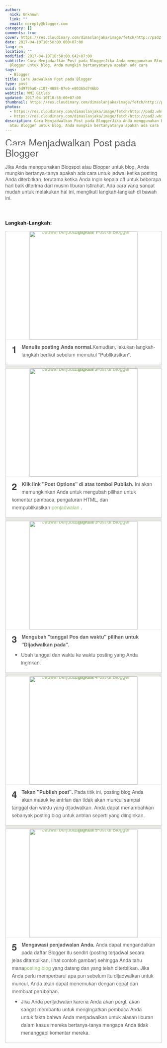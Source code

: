```yaml
---
author:
  nick: Unknown
  link: ""
  email: noreply@blogger.com
category: []
comments: true
cover: https://res.cloudinary.com/dimaslanjaka/image/fetch/http://pad2.whstatic.com/images/thumb/e/ee/Schedule-a-Post-on-Blogger-Step-1.jpg/v3-460px-Schedule-a-Post-on-Blogger-Step-1.jpg.webp
date: 2017-04-10T10:58:00.000+07:00
lang: en
location: ""
modified: 2017-04-10T10:58:00.642+07:00
subtitle: Cara Menjadwalkan Post pada BloggerJika Anda menggunakan Blogspot atau
  Blogger untuk blog, Anda mungkin bertanyatanya apakah ada cara
tags:
  - Blogger
title: Cara Jadwalkan Post pada Blogger
type: post
uuid: 6d9795a0-c187-4888-87e6-e00365d746bb
webtitle: WMI Gitlab
updated: 2017-04-10T10:58:00+07:00
thumbnail: https://res.cloudinary.com/dimaslanjaka/image/fetch/http://pad2.whstatic.com/images/thumb/e/ee/Schedule-a-Post-on-Blogger-Step-1.jpg/v3-460px-Schedule-a-Post-on-Blogger-Step-1.jpg.webp
photos:
  - https://res.cloudinary.com/dimaslanjaka/image/fetch/http://pad2.whstatic.com/images/thumb/e/ee/Schedule-a-Post-on-Blogger-Step-1.jpg/v3-460px-Schedule-a-Post-on-Blogger-Step-1.jpg.webp
  - https://res.cloudinary.com/dimaslanjaka/image/fetch/http://pad2.whstatic.com/images/thumb/e/ee/Schedule-a-Post-on-Blogger-Step-1.jpg/v3-460px-Schedule-a-Post-on-Blogger-Step-1.jpg.webp
description: Cara Menjadwalkan Post pada BloggerJika Anda menggunakan Blogspot
  atau Blogger untuk blog, Anda mungkin bertanyatanya apakah ada cara
---
```


<div dir="ltr" style="text-align: left;" trbidi="on"><span style="color: #606060; font-family: &quot;helvetica neue&quot; , &quot;helvetica&quot; , &quot;nimbus sans l&quot; , &quot;arial&quot; , &quot;liberation sans&quot; , sans-serif;"><span style="background-color: white; font-size: 31.0779628753662px; line-height: 33.0779647827148px;">Cara Menjadwalkan Post pada Blogger</span></span><br><span class="notranslate" style="background-color: white; border: 0px; color: #606060; font-family: &quot;helvetica neue&quot; , &quot;helvetica&quot; , &quot;nimbus sans l&quot; , &quot;arial&quot; , &quot;liberation sans&quot; , sans-serif; font-size: 16px; font-stretch: inherit; line-height: 20px; margin: 0px; padding: 0px; vertical-align: baseline;"><span class="notranslate" style="border: 0px; font-size: 16px; font-stretch: inherit; line-height: 20px; margin: 0px; padding: 0px; vertical-align: baseline;"><br></span></span><span class="notranslate" style="background-color: white; border: 0px; color: #606060; font-family: &quot;helvetica neue&quot; , &quot;helvetica&quot; , &quot;nimbus sans l&quot; , &quot;arial&quot; , &quot;liberation sans&quot; , sans-serif; font-size: 16px; font-stretch: inherit; line-height: 20px; margin: 0px; padding: 0px; vertical-align: baseline;">Jika Anda menggunakan Blogspot atau Blogger untuk blog, Anda mungkin bertanya-tanya apakah ada cara untuk jadwal ketika posting Anda diterbitkan, terutama ketika Anda ingin kepala off untuk beberapa hari baik diterima dari musim liburan istirahat.&nbsp;</span><span style="background-color: white; color: #606060; font-family: &quot;helvetica neue&quot; , &quot;helvetica&quot; , &quot;nimbus sans l&quot; , &quot;arial&quot; , &quot;liberation sans&quot; , sans-serif; font-size: 16px; line-height: 20px;"></span><span class="notranslate" style="background-color: white; border: 0px; color: #606060; font-family: &quot;helvetica neue&quot; , &quot;helvetica&quot; , &quot;nimbus sans l&quot; , &quot;arial&quot; , &quot;liberation sans&quot; , sans-serif; font-size: 16px; font-stretch: inherit; line-height: 20px; margin: 0px; padding: 0px; vertical-align: baseline;">Ada cara yang sangat mudah untuk melakukan hal ini, mengikuti langkah-langkah di bawah ini.</span><br><span class="notranslate" style="background-color: white; border: 0px; color: #606060; font-family: &quot;helvetica neue&quot; , &quot;helvetica&quot; , &quot;nimbus sans l&quot; , &quot;arial&quot; , &quot;liberation sans&quot; , sans-serif; font-size: 16px; font-stretch: inherit; line-height: 20px; margin: 0px; padding: 0px; vertical-align: baseline;"><br></span><br><h3 style="text-align: left;">Langkah-Langkah:</h3><div><ol class="steps_list_2" style="background-color: #e9e7e3; border: 0px; color: #606060; font-family: 'Helvetica Neue', Helvetica, 'Nimbus Sans L', Arial, 'Liberation Sans', sans-serif; font-size: 16px; font-stretch: inherit; line-height: 22.3999996185303px; list-style: none; margin: 0px; padding: 0px; vertical-align: baseline;"><li style="background-color: white; border-radius: 4px; border: 1px solid rgb(191, 191, 191); clear: both; font-family: inherit; font-stretch: inherit; font-style: inherit; font-variant: inherit; font-weight: inherit; line-height: 25px; list-style: none; margin: 0px 0px 10px; padding: 20px; vertical-align: baseline;"><div class="mwimg  largeimage  floatcenter " style="border-bottom-color: rgba(0, 0, 0, 0.0980392); border-bottom-style: solid; border-width: 0px 0px 1px; font-family: inherit; font-size: inherit; font-stretch: inherit; font-style: inherit; font-variant: inherit; font-weight: inherit; line-height: 0; margin: -20px -20px 10px; padding: 0px; position: relative; text-align: center; vertical-align: baseline;"><a class="image" href="https://translate.googleusercontent.com/translate_c?depth=1&amp;nv=1&amp;rurl=translate.google.com&amp;sl=auto&amp;sp=nmt4&amp;tl=id&amp;u=http://m.wikihow.com/Schedule-a-Post-on-Blogger&amp;usg=ALkJrhjE_EMBZz3pOhFS1DihxYJ5GpEM8w#/Image:Schedule-a-Post-on-Blogger-Step-1.jpg" style="border: 0px; color: #93b874; font-family: inherit; font-size: inherit; font-stretch: inherit; font-style: inherit; font-variant: inherit; font-weight: inherit; line-height: inherit; margin: 0px; padding: 0px; text-decoration: none; vertical-align: baseline;" rel="noopener noreferer nofollow"><img alt="Jadwal berjudul gambar Post di Blogger Langkah 1" class="whcdn" data-src="http://pad2.whstatic.com/images/thumb/e/ee/Schedule-a-Post-on-Blogger-Step-1.jpg/v3-460px-Schedule-a-Post-on-Blogger-Step-1.jpg" data-srclarge="http://pad1.whstatic.com/images/thumb/e/ee/Schedule-a-Post-on-Blogger-Step-1.jpg/v3-760px-Schedule-a-Post-on-Blogger-Step-1.jpg" id="bc39bcddd0056b351b9eacf3f3ed5752" src="https://res.cloudinary.com/dimaslanjaka/image/fetch/http://pad2.whstatic.com/images/thumb/e/ee/Schedule-a-Post-on-Blogger-Step-1.jpg/v3-460px-Schedule-a-Post-on-Blogger-Step-1.jpg.webp" style="border-top-left-radius: 3px; border-top-right-radius: 3px; border: 0px; font-family: inherit; font-size: inherit; font-stretch: inherit; font-style: inherit; font-variant: inherit; font-weight: inherit; height: auto; line-height: inherit; margin: 0px; max-width: 100%; padding: 0px; vertical-align: baseline; width: 348px;"></a></div><div class="step_num" style="border: 0px; color: #3e3d3b; float: left; font-family: inherit; font-size: 30px; font-stretch: inherit; font-style: inherit; font-variant: inherit; font-weight: bold; line-height: 39px; margin: 0px; padding: 0px 15px 0px 0px; vertical-align: baseline;"><span class="notranslate" style="border: 0px; font-family: inherit; font-size: inherit; font-stretch: inherit; font-style: inherit; font-variant: inherit; font-weight: inherit; line-height: inherit; margin: 0px; padding: 0px; vertical-align: baseline;">1</span></div><div class="step" style="border: 0px; font-family: inherit; font-size: inherit; font-stretch: inherit; font-style: inherit; font-variant: inherit; font-weight: inherit; line-height: inherit; margin: 0px; padding: 0px; vertical-align: baseline;"><span class="notranslate" style="border: 0px; font-family: inherit; font-size: inherit; font-stretch: inherit; font-style: inherit; font-variant: inherit; font-weight: inherit; line-height: inherit; margin: 0px; padding: 0px; vertical-align: baseline;"><b class="whb" style="border: 0px; font-family: inherit; font-size: inherit; font-stretch: inherit; font-style: inherit; font-variant: inherit; line-height: inherit; margin: 0px; padding: 0px; vertical-align: baseline;">Menulis posting Anda normal.</b></span><span class="notranslate" style="border: 0px; font-family: inherit; font-size: inherit; font-stretch: inherit; font-style: inherit; font-variant: inherit; font-weight: inherit; line-height: inherit; margin: 0px; padding: 0px; vertical-align: baseline;">Kemudian, lakukan langkah-langkah berikut&nbsp;<span style="border: 0px; font-family: inherit; font-size: inherit; font-stretch: inherit; font-style: inherit; font-variant: inherit; font-weight: inherit; line-height: inherit; margin: 0px; padding: 0px; vertical-align: baseline;">sebelum</span>&nbsp;memukul "Publikasikan".</span></div><div class="clearall" style="border: 0px; clear: both; font-family: inherit; font-size: inherit; font-stretch: inherit; font-style: inherit; font-variant: inherit; font-weight: inherit; line-height: inherit; margin: 0px; padding: 0px; vertical-align: baseline;"></div></li><li style="background-color: white; border-radius: 4px; border: 1px solid rgb(191, 191, 191); clear: both; font-family: inherit; font-stretch: inherit; font-style: inherit; font-variant: inherit; font-weight: inherit; line-height: 25px; list-style: none; margin: 0px 0px 10px; padding: 20px; vertical-align: baseline;"><a class="stepanchor" href="https://draft.blogger.com/null" name="step_1_2" style="border: 0px; color: #93b874; display: block; font-family: inherit; font-size: inherit; font-stretch: inherit; font-style: inherit; font-variant: inherit; font-weight: inherit; line-height: inherit; margin: 0px; padding: 0px; position: relative; top: -110px; vertical-align: baseline; visibility: hidden;" rel="noopener noreferer nofollow"></a><div class="mwimg  largeimage  underwidth  floatcenter " style="border-bottom-color: rgba(0, 0, 0, 0.0980392); border-bottom-style: solid; border-width: 0px 0px 1px; font-family: inherit; font-size: inherit; font-stretch: inherit; font-style: inherit; font-variant: inherit; font-weight: inherit; line-height: 0; margin: -20px -20px 10px; padding: 0px; position: relative; text-align: center; vertical-align: baseline;"><a class="image" href="https://translate.googleusercontent.com/translate_c?depth=1&amp;nv=1&amp;rurl=translate.google.com&amp;sl=auto&amp;sp=nmt4&amp;tl=id&amp;u=http://m.wikihow.com/Schedule-a-Post-on-Blogger&amp;usg=ALkJrhjE_EMBZz3pOhFS1DihxYJ5GpEM8w#/Image:Schedule-a-Post-on-Blogger-Step-2.jpg" style="border: 0px; color: #93b874; font-family: inherit; font-size: inherit; font-stretch: inherit; font-style: inherit; font-variant: inherit; font-weight: inherit; line-height: inherit; margin: 0px; padding: 0px; text-decoration: none; vertical-align: baseline;" rel="noopener noreferer nofollow"><img alt="Jadwal berjudul gambar Post di Blogger Langkah 2" class="whcdn" data-src="http://pad2.whstatic.com/images/thumb/7/71/Schedule-a-Post-on-Blogger-Step-2.jpg/v3-460px-Schedule-a-Post-on-Blogger-Step-2.jpg" data-srclarge="http://pad1.whstatic.com/images/7/71/Schedule-a-Post-on-Blogger-Step-2.jpg" id="02af830e464263f78a0653dfadfaead1" src="https://res.cloudinary.com/dimaslanjaka/image/fetch/http://pad2.whstatic.com/images/thumb/7/71/Schedule-a-Post-on-Blogger-Step-2.jpg/v3-460px-Schedule-a-Post-on-Blogger-Step-2.jpg.webp" style="border-top-left-radius: 3px; border-top-right-radius: 3px; border: 0px; font-family: inherit; font-size: inherit; font-stretch: inherit; font-style: inherit; font-variant: inherit; font-weight: inherit; height: auto; line-height: inherit; margin: 0px; max-width: 100%; padding: 0px; vertical-align: baseline; width: 348px;"></a></div><div class="step_num" style="border: 0px; color: #3e3d3b; float: left; font-family: inherit; font-size: 30px; font-stretch: inherit; font-style: inherit; font-variant: inherit; font-weight: bold; line-height: 39px; margin: 0px; padding: 0px 15px 0px 0px; vertical-align: baseline;"><span class="notranslate" style="border: 0px; font-family: inherit; font-size: inherit; font-stretch: inherit; font-style: inherit; font-variant: inherit; font-weight: inherit; line-height: inherit; margin: 0px; padding: 0px; vertical-align: baseline;">2</span></div><div class="step" style="border: 0px; font-family: inherit; font-size: inherit; font-stretch: inherit; font-style: inherit; font-variant: inherit; font-weight: inherit; line-height: inherit; margin: 0px; padding: 0px; vertical-align: baseline;"><span class="notranslate" style="border: 0px; font-family: inherit; font-size: inherit; font-stretch: inherit; font-style: inherit; font-variant: inherit; font-weight: inherit; line-height: inherit; margin: 0px; padding: 0px; vertical-align: baseline;"><b class="whb" style="border: 0px; font-family: inherit; font-size: inherit; font-stretch: inherit; font-style: inherit; font-variant: inherit; line-height: inherit; margin: 0px; padding: 0px; vertical-align: baseline;">Klik link "Post Options" di atas tombol Publish.</b></span>&nbsp;<span class="notranslate" style="border: 0px; font-family: inherit; font-size: inherit; font-stretch: inherit; font-style: inherit; font-variant: inherit; font-weight: inherit; line-height: inherit; margin: 0px; padding: 0px; vertical-align: baseline;">Ini akan memungkinkan Anda untuk mengubah pilihan untuk komentar pembaca, pengaturan HTML, dan mempublikasikan&nbsp;<a href="https://translate.googleusercontent.com/translate_c?depth=1&amp;nv=1&amp;rurl=translate.google.com&amp;sl=auto&amp;sp=nmt4&amp;tl=id&amp;u=http://m.wikihow.com/Keep-to-a-Daily-Schedule&amp;usg=ALkJrhhDTVo-x0GIPIhLIpoRCQymZalEaQ" style="border: 0px; color: #93b874; font-family: inherit; font-size: inherit; font-stretch: inherit; font-style: inherit; font-variant: inherit; font-weight: inherit; line-height: inherit; margin: 0px; padding: 0px; text-decoration: none; vertical-align: baseline;" title="Terus ke Jadwal Harian" rel="noopener noreferer nofollow">penjadwalan</a>&nbsp;.</span></div><div class="clearall" style="border: 0px; clear: both; font-family: inherit; font-size: inherit; font-stretch: inherit; font-style: inherit; font-variant: inherit; font-weight: inherit; line-height: inherit; margin: 0px; padding: 0px; vertical-align: baseline;"></div></li><li style="background-color: white; border-radius: 4px; border: 1px solid rgb(191, 191, 191); clear: both; font-family: inherit; font-stretch: inherit; font-style: inherit; font-variant: inherit; font-weight: inherit; line-height: 25px; list-style: none; margin: 0px 0px 10px; padding: 20px; vertical-align: baseline;"><a class="stepanchor" href="https://draft.blogger.com/null" name="step_1_3" style="border: 0px; color: #93b874; display: block; font-family: inherit; font-size: inherit; font-stretch: inherit; font-style: inherit; font-variant: inherit; font-weight: inherit; line-height: inherit; margin: 0px; padding: 0px; position: relative; top: -110px; vertical-align: baseline; visibility: hidden;" rel="noopener noreferer nofollow"></a><div class="mwimg  largeimage portrait underwidth  floatcenter " style="border-bottom-color: rgba(0, 0, 0, 0.0980392); border-bottom-style: solid; border-width: 0px 0px 1px; font-family: inherit; font-size: inherit; font-stretch: inherit; font-style: inherit; font-variant: inherit; font-weight: inherit; line-height: 0; margin: -20px -20px 10px; padding: 0px; position: relative; text-align: center; vertical-align: baseline;"><a class="image" href="https://translate.googleusercontent.com/translate_c?depth=1&amp;nv=1&amp;rurl=translate.google.com&amp;sl=auto&amp;sp=nmt4&amp;tl=id&amp;u=http://m.wikihow.com/Schedule-a-Post-on-Blogger&amp;usg=ALkJrhjE_EMBZz3pOhFS1DihxYJ5GpEM8w#/Image:Schedule-a-Post-on-Blogger-Step-3.jpg" style="border: 0px; color: #93b874; font-family: inherit; font-size: inherit; font-stretch: inherit; font-style: inherit; font-variant: inherit; font-weight: inherit; line-height: inherit; margin: 0px; padding: 0px; text-decoration: none; vertical-align: baseline;" rel="noopener noreferer nofollow"><img alt="Jadwal berjudul gambar Post di Blogger Langkah 3" class="whcdn" data-src="http://pad2.whstatic.com/images/b/bd/Schedule-a-Post-on-Blogger-Step-3.jpg" data-srclarge="http://pad2.whstatic.com/images/b/bd/Schedule-a-Post-on-Blogger-Step-3.jpg" id="e255234ef1a26f8acf25bc5ca52b5290" src="https://res.cloudinary.com/dimaslanjaka/image/fetch/http://pad2.whstatic.com/images/b/bd/Schedule-a-Post-on-Blogger-Step-3.jpg" style="border-top-left-radius: 3px; border-top-right-radius: 3px; border: 0px; font-family: inherit; font-size: inherit; font-stretch: inherit; font-style: inherit; font-variant: inherit; font-weight: inherit; height: auto; line-height: inherit; margin: 0px; max-width: 100%; padding: 0px; vertical-align: baseline; width: 348px;"></a></div><div class="step_num" style="border: 0px; color: #3e3d3b; float: left; font-family: inherit; font-size: 30px; font-stretch: inherit; font-style: inherit; font-variant: inherit; font-weight: bold; line-height: 39px; margin: 0px; padding: 0px 15px 0px 0px; vertical-align: baseline;"><span class="notranslate" style="border: 0px; font-family: inherit; font-size: inherit; font-stretch: inherit; font-style: inherit; font-variant: inherit; font-weight: inherit; line-height: inherit; margin: 0px; padding: 0px; vertical-align: baseline;">3</span></div><div class="step" style="border: 0px; font-family: inherit; font-size: inherit; font-stretch: inherit; font-style: inherit; font-variant: inherit; font-weight: inherit; line-height: inherit; margin: 0px; padding: 0px; vertical-align: baseline;"><span class="notranslate" style="border: 0px; font-family: inherit; font-size: inherit; font-stretch: inherit; font-style: inherit; font-variant: inherit; font-weight: inherit; line-height: inherit; margin: 0px; padding: 0px; vertical-align: baseline;"><b class="whb" style="border: 0px; font-family: inherit; font-size: inherit; font-stretch: inherit; font-style: inherit; font-variant: inherit; line-height: inherit; margin: 0px; padding: 0px; vertical-align: baseline;">Mengubah "tanggal Pos dan waktu" pilihan untuk "Dijadwalkan pada".</b></span><br><ul style="border: 0px; font-family: inherit; font-size: inherit; font-stretch: inherit; font-style: inherit; font-variant: inherit; font-weight: inherit; line-height: inherit; list-style: disc outside; margin: 8px 0px 0px 30px; padding: 0px; vertical-align: baseline;"><li style="border-radius: 4px; border: none; clear: both; font-family: inherit; font-stretch: inherit; font-style: inherit; font-variant: inherit; font-weight: inherit; list-style: disc; margin: 0px; padding: 0px; vertical-align: baseline;"><span class="notranslate" style="border: 0px; font-family: inherit; font-size: inherit; font-stretch: inherit; font-style: inherit; font-variant: inherit; font-weight: inherit; line-height: inherit; margin: 0px; padding: 0px; vertical-align: baseline;">Ubah tanggal dan waktu ke waktu posting yang Anda inginkan.</span></li></ul></div><div class="clearall" style="border: 0px; clear: both; font-family: inherit; font-size: inherit; font-stretch: inherit; font-style: inherit; font-variant: inherit; font-weight: inherit; line-height: inherit; margin: 0px; padding: 0px; vertical-align: baseline;"></div></li><li style="background-color: white; border-radius: 4px; border: 1px solid rgb(191, 191, 191); clear: both; font-family: inherit; font-stretch: inherit; font-style: inherit; font-variant: inherit; font-weight: inherit; line-height: 25px; list-style: none; margin: 0px 0px 10px; padding: 20px; vertical-align: baseline;"><a class="stepanchor" href="https://draft.blogger.com/null" name="step_1_4" style="border: 0px; color: #93b874; display: block; font-family: inherit; font-size: inherit; font-stretch: inherit; font-style: inherit; font-variant: inherit; font-weight: inherit; line-height: inherit; margin: 0px; padding: 0px; position: relative; top: -110px; vertical-align: baseline; visibility: hidden;" rel="noopener noreferer nofollow"></a><div class="mwimg  largeimage  floatcenter " style="border-bottom-color: rgba(0, 0, 0, 0.0980392); border-bottom-style: solid; border-width: 0px 0px 1px; font-family: inherit; font-size: inherit; font-stretch: inherit; font-style: inherit; font-variant: inherit; font-weight: inherit; line-height: 0; margin: -20px -20px 10px; padding: 0px; position: relative; text-align: center; vertical-align: baseline;"><a class="image" href="https://translate.googleusercontent.com/translate_c?depth=1&amp;nv=1&amp;rurl=translate.google.com&amp;sl=auto&amp;sp=nmt4&amp;tl=id&amp;u=http://m.wikihow.com/Schedule-a-Post-on-Blogger&amp;usg=ALkJrhjE_EMBZz3pOhFS1DihxYJ5GpEM8w#/Image:Schedule-a-Post-on-Blogger-Step-4.jpg" style="border: 0px; color: #93b874; font-family: inherit; font-size: inherit; font-stretch: inherit; font-style: inherit; font-variant: inherit; font-weight: inherit; line-height: inherit; margin: 0px; padding: 0px; text-decoration: none; vertical-align: baseline;" rel="noopener noreferer nofollow"><img alt="Jadwal berjudul gambar Post di Blogger Langkah 4" class="whcdn" data-src="http://pad3.whstatic.com/images/thumb/5/50/Schedule-a-Post-on-Blogger-Step-4.jpg/v3-460px-Schedule-a-Post-on-Blogger-Step-4.jpg" data-srclarge="http://pad1.whstatic.com/images/thumb/5/50/Schedule-a-Post-on-Blogger-Step-4.jpg/v3-760px-Schedule-a-Post-on-Blogger-Step-4.jpg" id="49fc770cc5b6831e669d868dd6859af9" src="https://res.cloudinary.com/dimaslanjaka/image/fetch/http://pad3.whstatic.com/images/thumb/5/50/Schedule-a-Post-on-Blogger-Step-4.jpg/v3-460px-Schedule-a-Post-on-Blogger-Step-4.jpg.webp" style="border-top-left-radius: 3px; border-top-right-radius: 3px; border: 0px; font-family: inherit; font-size: inherit; font-stretch: inherit; font-style: inherit; font-variant: inherit; font-weight: inherit; height: auto; line-height: inherit; margin: 0px; max-width: 100%; padding: 0px; vertical-align: baseline; width: 348px;"></a></div><div class="step_num" style="border: 0px; color: #3e3d3b; float: left; font-family: inherit; font-size: 30px; font-stretch: inherit; font-style: inherit; font-variant: inherit; font-weight: bold; line-height: 39px; margin: 0px; padding: 0px 15px 0px 0px; vertical-align: baseline;"><span class="notranslate" style="border: 0px; font-family: inherit; font-size: inherit; font-stretch: inherit; font-style: inherit; font-variant: inherit; font-weight: inherit; line-height: inherit; margin: 0px; padding: 0px; vertical-align: baseline;">4</span></div><div class="step" style="border: 0px; font-family: inherit; font-size: inherit; font-stretch: inherit; font-style: inherit; font-variant: inherit; font-weight: inherit; line-height: inherit; margin: 0px; padding: 0px; vertical-align: baseline;"><span class="notranslate" style="border: 0px; font-family: inherit; font-size: inherit; font-stretch: inherit; font-style: inherit; font-variant: inherit; font-weight: inherit; line-height: inherit; margin: 0px; padding: 0px; vertical-align: baseline;"><b class="whb" style="border: 0px; font-family: inherit; font-size: inherit; font-stretch: inherit; font-style: inherit; font-variant: inherit; line-height: inherit; margin: 0px; padding: 0px; vertical-align: baseline;">Tekan "Publish post".</b></span>&nbsp;<span class="notranslate" style="border: 0px; font-family: inherit; font-size: inherit; font-stretch: inherit; font-style: inherit; font-variant: inherit; font-weight: inherit; line-height: inherit; margin: 0px; padding: 0px; vertical-align: baseline;">Pada titik ini, posting blog Anda akan masuk ke antrian dan tidak akan muncul sampai tanggal dan waktu yang dijadwalkan.</span>&nbsp;<span class="notranslate" style="border: 0px; font-family: inherit; font-size: inherit; font-stretch: inherit; font-style: inherit; font-variant: inherit; font-weight: inherit; line-height: inherit; margin: 0px; padding: 0px; vertical-align: baseline;">Anda dapat menambahkan sebanyak posting blog untuk antrian seperti yang diinginkan.</span></div><div class="clearall" style="border: 0px; clear: both; font-family: inherit; font-size: inherit; font-stretch: inherit; font-style: inherit; font-variant: inherit; font-weight: inherit; line-height: inherit; margin: 0px; padding: 0px; vertical-align: baseline;"></div></li><li class="final_li" style="background-color: white; border-radius: 4px; border: 1px solid rgb(191, 191, 191); clear: both; font-family: inherit; font-stretch: inherit; font-style: inherit; font-variant: inherit; font-weight: inherit; line-height: 25px; list-style: none; margin: 0px 0px 10px; padding: 20px; vertical-align: baseline;"><a class="stepanchor" href="https://draft.blogger.com/null" name="step_1_5" style="border: 0px; color: #93b874; display: block; font-family: inherit; font-size: inherit; font-stretch: inherit; font-style: inherit; font-variant: inherit; font-weight: inherit; line-height: inherit; margin: 0px; padding: 0px; position: relative; top: -110px; vertical-align: baseline; visibility: hidden;" rel="noopener noreferer nofollow"></a><div class="mwimg  largeimage  underwidth  floatcenter " style="border-bottom-color: rgba(0, 0, 0, 0.0980392); border-bottom-style: solid; border-width: 0px 0px 1px; font-family: inherit; font-size: inherit; font-stretch: inherit; font-style: inherit; font-variant: inherit; font-weight: inherit; line-height: 0; margin: -20px -20px 10px; padding: 0px; position: relative; text-align: center; vertical-align: baseline;"><a class="image" href="https://translate.googleusercontent.com/translate_c?depth=1&amp;nv=1&amp;rurl=translate.google.com&amp;sl=auto&amp;sp=nmt4&amp;tl=id&amp;u=http://m.wikihow.com/Schedule-a-Post-on-Blogger&amp;usg=ALkJrhjE_EMBZz3pOhFS1DihxYJ5GpEM8w#/Image:Schedule-a-Post-on-Blogger-Step-5.jpg" style="border: 0px; color: #93b874; font-family: inherit; font-size: inherit; font-stretch: inherit; font-style: inherit; font-variant: inherit; font-weight: inherit; line-height: inherit; margin: 0px; padding: 0px; text-decoration: none; vertical-align: baseline;" rel="noopener noreferer nofollow"><img alt="Jadwal berjudul gambar Post di Blogger Langkah 5" class="whcdn" data-src="http://pad2.whstatic.com/images/thumb/4/41/Schedule-a-Post-on-Blogger-Step-5.jpg/v3-460px-Schedule-a-Post-on-Blogger-Step-5.jpg" data-srclarge="http://pad2.whstatic.com/images/4/41/Schedule-a-Post-on-Blogger-Step-5.jpg" id="03506af0742c3323659e601d12582faf" src="https://res.cloudinary.com/dimaslanjaka/image/fetch/http://pad2.whstatic.com/images/thumb/4/41/Schedule-a-Post-on-Blogger-Step-5.jpg/v3-460px-Schedule-a-Post-on-Blogger-Step-5.jpg.webp" style="border-top-left-radius: 3px; border-top-right-radius: 3px; border: 0px; font-family: inherit; font-size: inherit; font-stretch: inherit; font-style: inherit; font-variant: inherit; font-weight: inherit; height: auto; line-height: inherit; margin: 0px; max-width: 100%; padding: 0px; vertical-align: baseline; width: 348px;"></a></div><div class="step_num" style="border: 0px; color: #3e3d3b; float: left; font-family: inherit; font-size: 30px; font-stretch: inherit; font-style: inherit; font-variant: inherit; font-weight: bold; line-height: 39px; margin: 0px; padding: 0px 15px 0px 0px; vertical-align: baseline;"><span class="notranslate" style="border: 0px; font-family: inherit; font-size: inherit; font-stretch: inherit; font-style: inherit; font-variant: inherit; font-weight: inherit; line-height: inherit; margin: 0px; padding: 0px; vertical-align: baseline;">5</span></div><div class="step" style="border: 0px; font-family: inherit; font-size: inherit; font-stretch: inherit; font-style: inherit; font-variant: inherit; font-weight: inherit; line-height: inherit; margin: 0px; padding: 0px; vertical-align: baseline;"><span class="notranslate" style="border: 0px; font-family: inherit; font-size: inherit; font-stretch: inherit; font-style: inherit; font-variant: inherit; font-weight: inherit; line-height: inherit; margin: 0px; padding: 0px; vertical-align: baseline;"><b class="whb" style="border: 0px; font-family: inherit; font-size: inherit; font-stretch: inherit; font-style: inherit; font-variant: inherit; line-height: inherit; margin: 0px; padding: 0px; vertical-align: baseline;">Mengawasi penjadwalan Anda.</b></span>&nbsp;<span class="notranslate" style="border: 0px; font-family: inherit; font-size: inherit; font-stretch: inherit; font-style: inherit; font-variant: inherit; font-weight: inherit; line-height: inherit; margin: 0px; padding: 0px; vertical-align: baseline;">Anda dapat mengandalkan pada daftar Blogger itu sendiri (posting terjadwal secara jelas ditampilkan, lihat contoh gambar) sehingga Anda tahu mana<a href="https://translate.googleusercontent.com/translate_c?depth=1&amp;nv=1&amp;rurl=translate.google.com&amp;sl=auto&amp;sp=nmt4&amp;tl=id&amp;u=http://m.wikihow.com/Start-a-Blog&amp;usg=ALkJrhgZtZ5-8987WGXt7CE2wqoOs7SB3g" style="border: 0px; color: #93b874; font-family: inherit; font-size: inherit; font-stretch: inherit; font-style: inherit; font-variant: inherit; font-weight: inherit; line-height: inherit; margin: 0px; padding: 0px; text-decoration: none; vertical-align: baseline;" title="Mulai Blog" rel="noopener noreferer nofollow">posting blog</a>&nbsp;yang datang dan yang telah diterbitkan.</span>&nbsp;<span class="notranslate" style="border: 0px; font-family: inherit; font-size: inherit; font-stretch: inherit; font-style: inherit; font-variant: inherit; font-weight: inherit; line-height: inherit; margin: 0px; padding: 0px; vertical-align: baseline;">Jika Anda perlu memperbarui apa pun sebelum itu dijadwalkan untuk muncul, Anda akan dapat menemukan dengan cepat dan membuat perubahan.</span><br><ul style="border: 0px; font-family: inherit; font-size: inherit; font-stretch: inherit; font-style: inherit; font-variant: inherit; font-weight: inherit; line-height: inherit; list-style: disc outside; margin: 8px 0px 0px 30px; padding: 0px; vertical-align: baseline;"><li style="border-radius: 4px; border: none; clear: both; font-family: inherit; font-stretch: inherit; font-style: inherit; font-variant: inherit; font-weight: inherit; list-style: disc; margin: 0px; padding: 0px; vertical-align: baseline;"><span class="notranslate" style="border: 0px; font-family: inherit; font-size: inherit; font-stretch: inherit; font-style: inherit; font-variant: inherit; font-weight: inherit; line-height: inherit; margin: 0px; padding: 0px; vertical-align: baseline;">Jika Anda penjadwalan karena Anda akan pergi, akan sangat membantu untuk mengingatkan pembaca Anda untuk fakta bahwa Anda menjadwalkan untuk alasan liburan dalam kasus mereka bertanya-tanya mengapa Anda tidak menanggapi komentar mereka.</span></li></ul></div></li></ol></div></div>